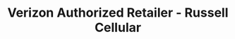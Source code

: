 ---
title: "Verizon Authorized Retailer - Russell Cellular"
url: /buffalo/verizon-authorized-retailer-russell-cellular/
shop: mobile phone
---